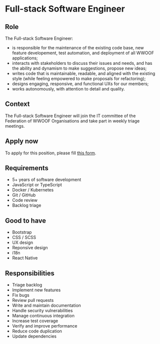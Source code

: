 # Full-stack Software Engineer

## Role

The Full-stack Software Engineer:

- is responsible for the maintenance of the existing code base, new feature developement, test automation, and deployment of all WWOOF applications;
- interacts with stakeholders to discuss their issues and needs, and has the ability and dynamism to make suggestions, propose new ideas;
- writes code that is maintainable, readable, and aligned with the existing style (while feeling empowered to make proposals for refactoring);
- designs engaging, responsive, and functional UXs for our members;
- works autonomously, with attention to detail and quality.

## Context

The Full-stack Software Engineer will join the IT committee of the Federation of WWOOF Organisations and take part in weekly triage meetings.

## Apply now

To apply for this position, please fill [this form](http://foo.com).

## Requirements

- 5+ years of software development
- JavaScript or TypeScript
- Docker / Kubernetes
- Git / GitHub
- Code review
- Backlog triage

## Good to have

- Bootstrap
- CSS / SCSS
- UX design
- Reponsive design
- i18n
- React Native

## Responsibilities

- Triage backlog
- Implement new features
- Fix bugs
- Review pull requests
- Write and maintain documentation
- Handle security vulnerabilities
- Manage continuous integration
- Increase test coverage
- Verify and improve performance
- Reduce code duplication
- Update dependencies
